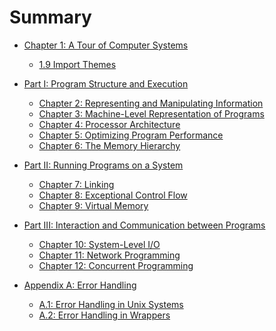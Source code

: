 # Summary

* [Chapter 1: A Tour of Computer Systems](/Ch01/README.md)
  * [1.9 Import Themes](/Ch01/9.md)


* [Part I: Program Structure and Execution](/Part1/README.md)
  * [Chapter 2: Representing and Manipulating Information](/Ch02/README.md)
  * [Chapter 3: Machine-Level Representation of Programs](/Ch03/README.md)
  * [Chapter 4: Processor Architecture](/Ch04/README.md)
  * [Chapter 5: Optimizing Program Performance](/Ch05/README.md)
  * [Chapter 6: The Memory Hierarchy](/Ch06/README.md)


* [Part II: Running Programs on a System](/Part2/README.md)
  * [Chapter 7: Linking](/Ch07/README.md)
  * [Chapter 8: Exceptional Control Flow](/Ch08/README.md)
  * [Chapter 9: Virtual Memory](/Ch09/README.md)


* [Part III: Interaction and Communication between Programs](/Part3/README.md)
  * [Chapter 10: System-Level I/O](/Ch10/README.md)
  * [Chapter 11: Network Programming](/Ch11/README.md)
  * [Chapter 12: Concurrent Programming](/Ch12/README.md)


* [Appendix A: Error Handling](/Ch_A/README.md)
  * [A.1: Error Handling in Unix Systems]()
  * [A.2: Error Handling in Wrappers]()
